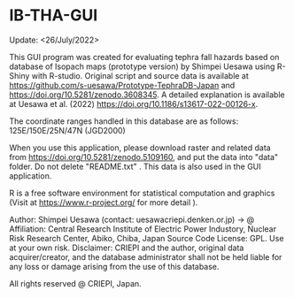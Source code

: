 # IB-THA-GUI

Update: <26/July/2022>

This GUI program was created for evaluating tephra fall hazards based on database of Isopach maps (prototype version) by Shimpei Uesawa using R-Shiny with R-studio.
Original script and source data is available at https://github.com/s-uesawa/Prototype-TephraDB-Japan and https://doi.org/10.5281/zenodo.3608345.
A detailed explanation is available at Uesawa et al. (2022) https://doi.org/10.1186/s13617-022-00126-x.

The coordinate ranges handled in this database are as follows:
125E/150E/25N/47N (JGD2000)

When you use this application, please download raster and related data from https://doi.org/10.5281/zenodo.5109160, and put the data into "data" folder.
Do not delete "README.txt" . This data is also used in the GUI application.

R is a free software environment for statistical computation and graphics (Visit at https://www.r-project.org/ for more detail ).

Author: Shimpei Uesawa (contact: uesawa<at>criepi.denken.or.jp) <at> -> @
Affiliation: Central Research Institute of Electric Power Industory, Nuclear Risk Research Center, Abiko, Chiba, Japan
Source Code License: GPL. Use at your own risk.
Disclaimer: CRIEPI and the author, original data acquirer/creator, and the database administrator shall not be held liable for any loss or damage arising from the use of this database.

All rights reserved @ CRIEPI, Japan.
